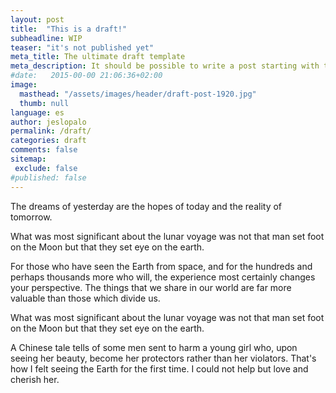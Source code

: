 ```yaml
---
layout: post
title:  "This is a draft!"
subheadline: WIP
teaser: "it's not published yet"
meta_title: The ultimate draft template
meta_description: It should be possible to write a post starting with this draft
#date:   2015-00-00 21:06:36+02:00
image:
  masthead: "/assets/images/header/draft-post-1920.jpg"
  thumb: null
language: es
author: jeslopalo
permalink: /draft/
categories: draft
comments: false
sitemap:
 exclude: false
#published: false
---
```

The dreams of yesterday are the hopes of today and the reality of tomorrow.<!--more-->

What was most significant about the lunar voyage was not that man set foot on the Moon but that they set eye on the earth.

For those who have seen the Earth from space, and for the hundreds and perhaps thousands more who will, the experience most certainly changes your perspective. The things that we share in our world are far more valuable than those which divide us.

What was most significant about the lunar voyage was not that man set foot on the Moon but that they set eye on the earth.

A Chinese tale tells of some men sent to harm a young girl who, upon seeing her beauty, become her protectors rather than her violators. That's how I felt seeing the Earth for the first time. I could not help but love and cherish her.
